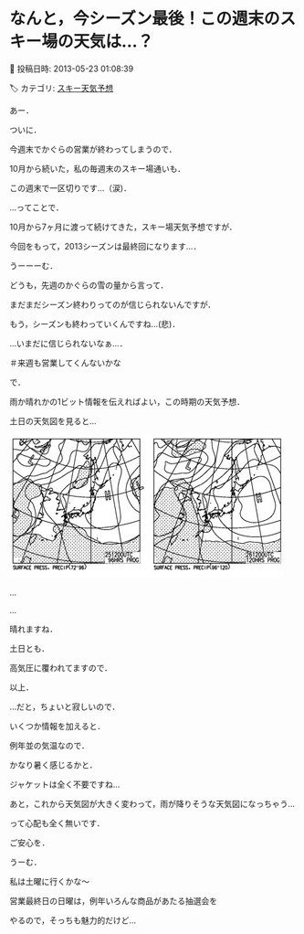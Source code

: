 # なんと，今シーズン最後！この週末のスキー場の天気は…？

📅 投稿日時: 2013-05-23 01:08:39

🏷️ カテゴリ: [スキー天気予想](c6554f5c3c106093b511a8daae23757e8.md)

あー．


ついに．


今週末でかぐらの営業が終わってしまうので．


10月から続いた，私の毎週末のスキー場通いも．


この週末で一区切りです…（涙)．





…ってことで．


10月から7ヶ月に渡って続けてきた，スキー場天気予想ですが．


今回をもって，2013シーズンは最終回になります…．





うーーーむ．


どうも，先週のかぐらの雪の量から言って．


まだまだシーズン終わりってのが信じられないんですが．


もう，シーズンも終わっていくんですね…(悲)．


…いまだに信じられないなぁ…．


＃来週も営業してくんないかな





で．


雨か晴れかの1ビット情報を伝えればよい，この時期の天気予想．


土日の天気図を見ると…




![4a0d9b61f08e9cae4e23ccab6fbbe782.jpg](images/4a0d9b61f08e9cae4e23ccab6fbbe782.jpg)







…


…


晴れますね．


土日とも．


高気圧に覆われてますので．





以上．





…だと，ちょいと寂しいので．


いくつか情報を加えると．


例年並の気温なので．


かなり暑く感じるかと．


ジャケットは全く不要ですね…





あと，これから天気図が大きく変わって，雨が降りそうな天気図になっちゃう…


って心配も全く無いです．


ご安心を．





うーむ．


私は土曜に行くかな～


営業最終日の日曜は，例年いろんな商品があたる抽選会を


やるので，そっちも魅力的だけど…
